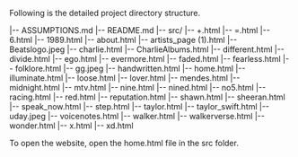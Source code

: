Following is the detailed project directory structure. 

|-- ASSUMPTIONS.md
|-- README.md
|-- src/
    |-- +.html
    |-- =.html
    |-- 6.html
    |-- 1989.html
    |-- about.html
    |-- artists_page (1).html
    |-- Beatslogo.jpeg
    |-- charlie.html
    |-- CharlieAlbums.html
    |-- different.html
    |-- divide.html
    |-- ego.html
    |-- evermore.html
    |-- faded.html
    |-- fearless.html
    |-- folklore.html
    |-- gg.jpeg
    |-- handwritten.html
    |-- home.html
    |-- illuminate.html
    |-- loose.html
    |-- lover.html
    |-- mendes.html
    |-- midnight.html
    |-- mtv.html
    |-- nine.html
    |-- nined.html
    |-- no5.html
    |-- racing.html
    |-- red.html
    |-- reputation.html
    |-- shawn.html
    |-- sheeran.html
    |-- speak_now.html
    |-- step.html
    |-- taylor.html
    |-- taylor_swift.html
    |-- uday.jpeg
    |-- voicenotes.html
    |-- walker.html
    |-- walkerverse.html
    |-- wonder.html
    |-- x.html
    |-- xd.html


To open the website, open the home.html file in the src folder.